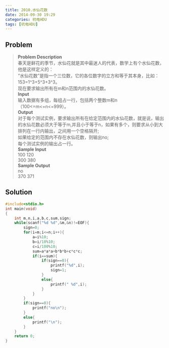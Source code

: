 ```yaml
---
title: 2010.水仙花数
date: 2014-09-30 19:29
categories: 杭电HDU
tags: [杭电HDU]
---
```

## Problem
>**Problem Description**  
春天是鲜花的季节，水仙花就是其中最迷人的代表，数学上有个水仙花数，他是这样定义的：  
“水仙花数”是指一个三位数，它的各位数字的立方和等于其本身，比如：153=1^3+5^3+3^3。  
现在要求输出所有在m和n范围内的水仙花数。  
**Input**  
输入数据有多组，每组占一行，包括两个整数m和n（100<=m<=n<=999）。   
**Output**  
对于每个测试实例，要求输出所有在给定范围内的水仙花数，就是说，输出的水仙花数必须大于等于m,并且小于等于n，如果有多个，则要求从小到大排列在一行内输出，之间用一个空格隔开;  
如果给定的范围内不存在水仙花数，则输出no;  
每个测试实例的输出占一行。  
**Sample Input**  
100 120  
300 380  
**Sample Output**  
no  
370 371  

## Solution
```cpp
#include<stdio.h>
int main(void)
{
	int m,n,i,a,b,c,sum,sign;
	while(scanf("%d %d",&m,&n)!=EOF){
		sign=0;
		for(i=m;i<=n;i++){
			a=i%10;
			b=i/10%10;
			c=i/100%10;
			sum=a*a*a+b*b*b+c*c*c;
			if(i==sum){
				if(sign==0){
					printf("%d",i);
					sign=1;
				}
				else{
					printf(" %d",i);
				}
			}
		}
		if(sign==0){
			printf("no\n");
		}
		else{
			printf("\n");
		}
	}
	return 0;
}
```
